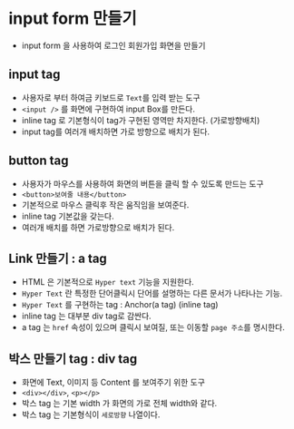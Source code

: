 # input form 만들기

- input form 을 사용하여 로그인 회원가입 화면을 만들기

## input tag

- 사용자로 부터 하여금 키보드로 `Text`를 입력 받는 도구
- `<input />` 를 화면에 구현하여 input Box를 만든다.
- inline tag 로 기본형식이 tag가 구현된 영역만 차지한다. (가로방향배치)
- input tag를 여러개 배치하면 가로 방향으로 배치가 된다.

## button tag

- 사용자가 마우스를 사용하여 화면의 버튼을 클릭 할 수 있도록 만드는 도구
- `<button>보여줄 내용</button>`
- 기본적으로 마우스 클릭후 작은 움직임을 보여준다.
- inline tag 기본값을 갖는다.
- 여러개 배치를 하면 가로방향으로 배치가 된다.

## Link 만들기 : a tag

- HTML 은 기본적으로 `Hyper text` 기능을 지원한다.
- `Hyper Text` 란 특정한 단어클릭시 단어를 설명하는 다른 문서가 나타나는 기능.
- `Hyper Text` 를 구현하는 tag : Anchor(a tag) (inline tag)
- inline tag 는 대부분 div tag로 감싼다.
- a tag 는 `href` 속성이 있으며 클릭시 보여질, 또는 이동할 `page 주소`를 명시한다.

## 박스 만들기 tag : div tag

- 화면에 Text, 이미지 등 Content 를 보여주기 위한 도구
- `<div></div>`, `<p></p>`
- 박스 tag 는 기본 width 가 화면의 가로 전체 width와 같다.
- 박스 tag 는 기본형식이 `세로방향` 나열이다.
